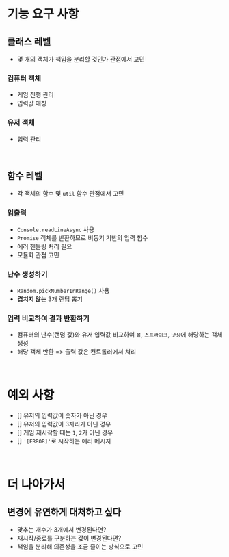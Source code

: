 # 기능 요구 사항

## 클래스 레벨

- 몇 개의 객체가 책임을 분리할 것인가 관점에서 고민

### 컴퓨터 객체

- 게임 진행 관리
- 입력값 매칭

### 유저 객체

- 입력 관리

<br/>

## 함수 레벨

- 각 객체의 함수 및 `util` 함수 관점에서 고민

### 입출력

- `Console.readLineAsync` 사용
- `Promise` 객체를 반환하므로 비동기 기반의 입력 함수
- 에러 핸들링 처리 필요
- 모듈화 관점 고민

### 난수 생성하기

- `Random.pickNumberInRange()` 사용
- **겹치지 않는** 3개 랜덤 뽑기

### 입력 비교하여 결과 반환하기

- 컴퓨터의 난수(랜덤 값)와 유저 입력값 비교하여 `볼`, `스트라이크`, `낫싱`에 해당하는 객체 생성
- 해당 객체 반환 => 출력 값은 컨트롤러에서 처리

<br/>

# 예외 사항

- [] 유저의 입력값이 숫자가 아닌 경우
- [] 유저의 입력값이 3자리가 아닌 경우
- [] 게임 재시작할 때는 `1`, `2`가 아닌 경우
- [] `'[ERROR]'`로 시작하는 에러 메시지

<br/>

# 더 나아가서

## 변경에 유연하게 대처하고 싶다

- 맞추는 개수가 3개에서 변경된다면?
- 재시작/종료를 구분하는 값이 변경된다면?
- 책임을 분리해 의존성을 조금 줄이는 방식으로 고민
